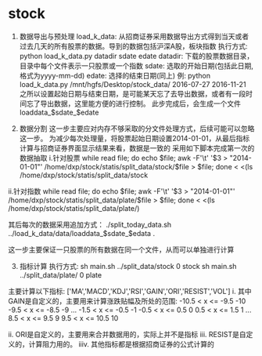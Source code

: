 # stock
1. 数据导出与预处理
load_k_data: 从招商证券采用数据导出方式得到当天或者过去几天的所有股票的数据。导到的数据包括沪深A股，板块指数
执行方式:
python load_k_data.py datadir sdate edate
datadir: 下载的股票数据目录，目录中每个文件表示一只股票或一个指数
sdate: 选取的开始日期(包括此日期,格式为yyyy-mm-dd)
edate: 选择的结束日期(同上)
例: python load_k_data.py /mnt/hgfs/Desktop/stock_data/ 2016-07-27 2016-11-21
之所以设置起始日期与结束日期，是可能某天忘了去导出数据，或者有一段时间忘了导出数据，这里能方便的进行控制。
此步完成后，会生成一个文件loaddata_$sdate_$edate

2. 数据分割
  这一步主要应对内存不够采取的分文件处理方式，后续可能可以忽略这一步。
  为减少每次处理量，将股票起始日期设置2014-01-01，从最后指标计算与招商证券界面显示结果来看，数据是一致的
  采用如下脚本完成第一次的数据抽取
  i.针对股票
  while read file; do echo $file; awk -F'\t' '$3 > "2014-01-01"' /home/dxp/stock/statis/split_data/stock/$file > $file; done < <(ls /home/dxp/stock/statis/split_data/stock

  ii.针对指数
  while read file; do echo $file; awk -F'\t' '$3 > "2014-01-01"' /home/dxp/stock/statis/split_data/plate/$file > $file; done < <(ls /home/dxp/stock/statis/split_data/plate/)

  其后每次的数据采用追加方式：
  ./split_today_data.sh ../load_k_data/data/loaddata_$sdate_$edata .

  这一步主要保证一只股票的所有数据在同一个文件，从而可以单独进行计算

3. 指标计算
  执行方式:
  sh main.sh ../split_data/stock 0 stock
  sh main.sh ../split_data/plate/ 0 plate

  主要计算以下指标:
  ['MA','MACD','KDJ','RSI','GAIN','ORI','RESIST','VOL']
  i. 其中GAIN是自定义的，主要用来计算涨跌贴幅及所处的范围:
  -10.5 < x <= -9.5   -10
  -9.5 < x <= -8.5     -9
  ...
  -1.5 < x <= -0.5     -1
  -0.5 < x <= 0.5      0
  0.5 < x <= 1.5       1
  ...
  8.5 < x <= 9.5       9
  9.5 < x <= 10.5      10

  ii. ORI是自定义的，主要用来合并数据用的，实际上并不是指标
  iii. RESIST是自定义的，计算阻力用的。
  iiiv. 其他指标都是根据招商证券的公式计算的

